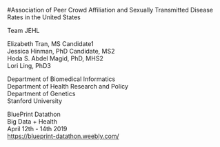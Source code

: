 #Association of Peer Crowd Affiliation and Sexually Transmitted Disease Rates in the United States<br>

Team JEHL<br>

Elizabeth Tran, MS Candidate1 <br>
Jessica Hinman, PhD Candidate, MS2 <br>
Hoda S. Abdel Magid, PhD, MHS2<br>
Lori Ling, PhD3<br>

Department of Biomedical Informatics<br>
Department of Health Research and Policy <br>
Department of Genetics <br>
Stanford University<br>


BluePrint Datathon <Br>
Big Data + Health <br>
April 12th - 14th 2019<Br>
https://blueprint-datathon.weebly.com/<Br>


